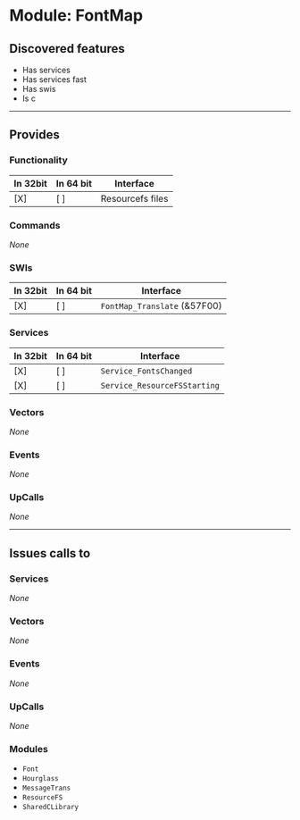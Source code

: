 # Module: FontMap

## Discovered features


* Has services
* Has services fast
* Has swis
* Is c

---

## Provides

### Functionality

| In 32bit | In 64 bit | Interface |
|----------|-----------|-----------|
| [X]      | [ ]       | Resourcefs files |

### Commands


*None*


### SWIs


| In 32bit | In 64 bit | Interface |
|----------|-----------|-----------|
| [X]      | [ ]       | `FontMap_Translate` (&57F00) |


### Services


| In 32bit | In 64 bit | Interface |
|----------|-----------|-----------|
| [X]      | [ ]       | `Service_FontsChanged` |
| [X]      | [ ]       | `Service_ResourceFSStarting` |


### Vectors


*None*


### Events


*None*


### UpCalls


*None*


---

## Issues calls to

### Services


*None*


### Vectors


*None*


### Events


*None*


### UpCalls


*None*


### Modules


* `Font`
* `Hourglass`
* `MessageTrans`
* `ResourceFS`
* `SharedCLibrary`


